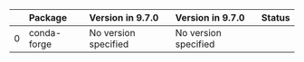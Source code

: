 <!-- markdown-link-check-disable -->

|    | Package     | Version in 9.7.0     | Version in 9.7.0     | Status   |
|---:|:------------|:---------------------|:---------------------|:---------|
|  0 | conda-forge | No version specified | No version specified |          |